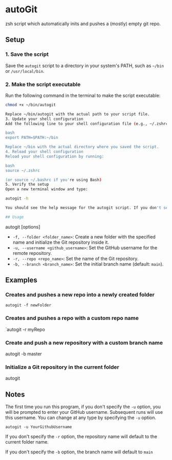 # autoGit

zsh script which automatically inits and pushes a (mostly) empty git repo.

## Setup

### 1. Save the script

Save the `autogit` script to a directory in your system's PATH, such as `~/bin` or `/usr/local/bin`.

### 2. Make the script executable

Run the following command in the terminal to make the script executable:
```bash
chmod +x ~/bin/autogit

Replace ~/bin/autogit with the actual path to your script file.
3. Update your shell configuration
Add the following line to your shell configuration file (e.g., ~/.zshrc or ~/.bashrc) to update your shell's PATH:

bash
export PATH=$PATH:~/bin

Replace ~/bin with the actual directory where you saved the script.
4. Reload your shell configuration
Reload your shell configuration by running:

bash
source ~/.zshrc

(or source ~/.bashrc if you're using Bash)
5. Verify the setup
Open a new terminal window and type:

autogit -h

You should see the help message for the autogit script. If you don't see the help message, check that the script is executable and in your system's PATH. That's it You're now ready to use the autogit script to create new Git repositories with ease.

## Usage

```
autogit [options]

* `-f, --folder <folder_name>`: Create a new folder with the specified name and initialize the Git repository inside it.
* `-u, --username <github_username>`: Set the GitHub username for the remote repository.
* `-r, --repo <repo_name>`: Set the name of the Git repository.
* `-b, --branch <branch_name>`: Set the initial branch name (default: `main`).

## Examples

### Creates and pushes a new repo into a newly created folder

`autogit -f newFolder`

### Creates and pushes a repo with a custom repo name

`autogit -r myRepo

### Create and push a new repository with a custom branch name

autogit -b master

### Initialize a Git repository in the current folder

autogit

## Notes

The first time you run this program, if you don't specify the `-u` option, you will be prompted to enter your GitHub username. Subsequent runs will use this username. You can change at any type by specifying the `-u` option.

`autogit -u YourGithubUsername`

If you don't specify the `-r` option, the repository name will default to the current folder name.

If you don't specify the `-b` option, the branch name will default to `main`
